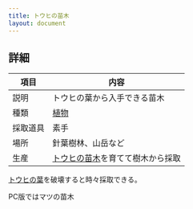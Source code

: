 ```yaml
---
title: トウヒの苗木
layout: document
---
```

## 詳細

|項目|内容|
|---|---|
|説明|トウヒの葉から入手できる苗木|
|種類|[植物](植物)|
|採取道具|素手|
|場所|針葉樹林、山岳など|
|生産|[トウヒの苗木](トウヒの苗木)を育てて樹木から採取|

[トウヒの葉](トウヒの葉)を破壊すると時々採取できる。

PC版ではマツの苗木
